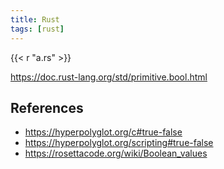 ```yaml
---
title: Rust
tags: [rust]
---
```


{{< r "a.rs" >}}

<https://doc.rust-lang.org/std/primitive.bool.html>

## References

- <https://hyperpolyglot.org/c#true-false>
- <https://hyperpolyglot.org/scripting#true-false>
- <https://rosettacode.org/wiki/Boolean_values>

